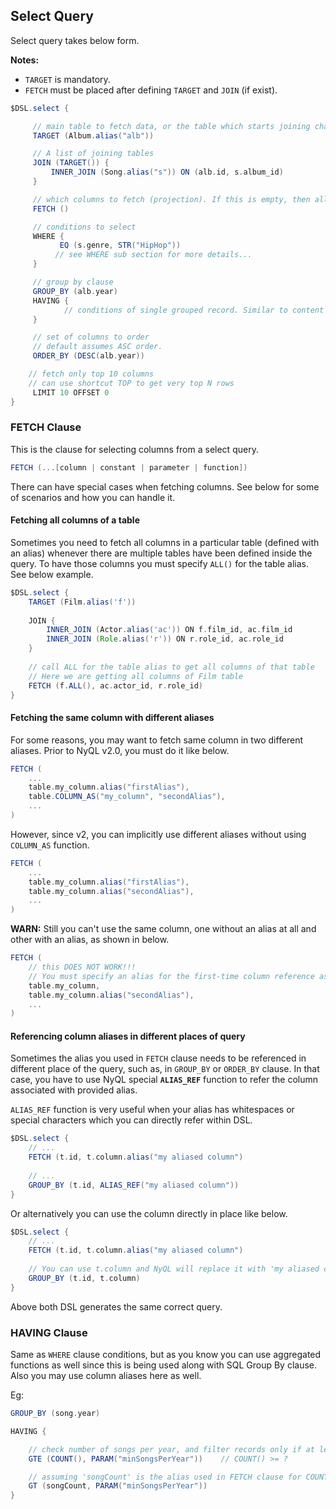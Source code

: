 ## Select Query
Select query takes below form.

__Notes:__
  * `TARGET` is mandatory.
  * `FETCH` must be placed after defining `TARGET` and `JOIN` (if exist).

```groovy
$DSL.select {

     // main table to fetch data, or the table which starts joining chain, if join exist.
     TARGET (Album.alias("alb"))

     // A list of joining tables
     JOIN (TARGET()) {
         INNER_JOIN (Song.alias("s")) ON (alb.id, s.album_id)
     }

     // which columns to fetch (projection). If this is empty, then all columns will be fetched
     FETCH ()

     // conditions to select
     WHERE {
           EQ (s.genre, STR("HipHop"))
          // see WHERE sub section for more details...
     }

     // group by clause
     GROUP_BY (alb.year)
     HAVING {
            // conditions of single grouped record. Similar to content of WHERE clause
     }

     // set of columns to order
     // default assumes ASC order.
     ORDER_BY (DESC(alb.year))

    // fetch only top 10 columns
    // can use shortcut TOP to get very top N rows
     LIMIT 10 OFFSET 0
}
```

### FETCH Clause
This is the clause for selecting columns from a select query.

```groovy
FETCH (...[column | constant | parameter | function])
```

There can have special cases when fetching columns. See below for some of scenarios and how you can handle it.

#### Fetching all columns of a table
Sometimes you need to fetch all columns in a particular table (defined with an alias) whenever there
are multiple tables have been defined inside the query. To have those columns you must
specify `ALL()` for the table alias. See below example.

```groovy
$DSL.select {
    TARGET (Film.alias('f'))
    
    JOIN {
        INNER_JOIN (Actor.alias('ac')) ON f.film_id, ac.film_id
        INNER_JOIN (Role.alias('r')) ON r.role_id, ac.role_id
    }
    
    // call ALL for the table alias to get all columns of that table
    // Here we are getting all columns of Film table
    FETCH (f.ALL(), ac.actor_id, r.role_id)
}
```




#### Fetching the same column with different aliases
For some reasons, you may want to fetch same column in two different aliases. Prior to NyQL v2.0, you must do it like below.

```groovy
FETCH (
    ...
    table.my_column.alias("firstAlias"),
    table.COLUMN_AS("my_column", "secondAlias"),
    ...
)
```

However, since v2, you can implicitly use different aliases without using `COLUMN_AS` function.

```groovy
FETCH (
    ...
    table.my_column.alias("firstAlias"),
    table.my_column.alias("secondAlias"),
    ...
)
```

**WARN:** Still you can't use the same column, one without an alias at all and other with an alias, as shown in below.

```groovy
FETCH (
    // this DOES NOT WORK!!! 
    // You must specify an alias for the first-time column reference as well
    table.my_column,
    table.my_column.alias("secondAlias"),
    ...
)
```


#### Referencing column aliases in different places of query
Sometimes the alias you used in `FETCH` clause needs to be referenced in different place of the query, such as, in `GROUP_BY` or `ORDER_BY` clause.
In that case, you have to use NyQL special __`ALIAS_REF`__ function to refer the column associated
with provided alias.

`ALIAS_REF` function is very useful when your alias has whitespaces or special characters which you can directly
refer within DSL.

```groovy
$DSL.select {
    // ...
    FETCH (t.id, t.column.alias("my aliased column")
    
    // ...
    GROUP_BY (t.id, ALIAS_REF("my aliased column"))
}
```

Or alternatively you can use the column directly in place like below.

```groovy
$DSL.select {
    // ...
    FETCH (t.id, t.column.alias("my aliased column")
    
    // You can use t.column and NyQL will replace it with 'my aliased column'.
    GROUP_BY (t.id, t.column)
}
```

Above both DSL generates the same correct query.

### HAVING Clause
Same as `WHERE` clause conditions, but as you know you can use aggregated functions as well since this is being used along with SQL Group By clause.
Also you may use column aliases here as well.

Eg:
```groovy
GROUP_BY (song.year)

HAVING {

    // check number of songs per year, and filter records only if at least N songs released
    GTE (COUNT(), PARAM("minSongsPerYear"))    // COUNT() >= ?

    // assuming 'songCount' is the alias used in FETCH clause for COUNT()...
    GT (songCount, PARAM("minSongsPerYear"))
}
```
